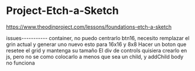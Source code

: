 # Project-Etch-a-Sketch
https://www.theodinproject.com/lessons/foundations-etch-a-sketch

issues-----------
container, no puedo centrarlo
btn16, necesito remplazar el grin actual y generar uno nuevo esto para      16x16   y 8x8
Hacer un boton que resetee el grid y mantenga su tamaño
El div de controls quisiera crearlo en js, pero no se como colocarlo a menos que sea un child, y addChild body no funciona






 
